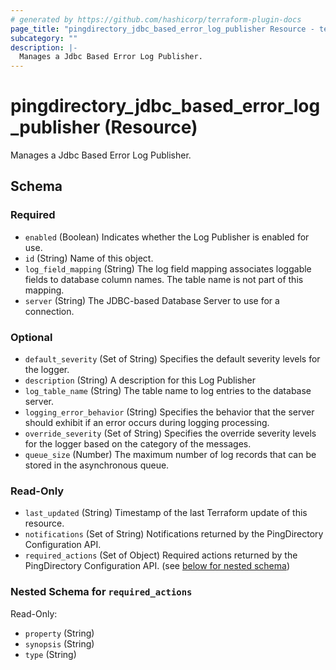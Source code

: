 ```yaml
---
# generated by https://github.com/hashicorp/terraform-plugin-docs
page_title: "pingdirectory_jdbc_based_error_log_publisher Resource - terraform-provider-pingdirectory"
subcategory: ""
description: |-
  Manages a Jdbc Based Error Log Publisher.
---
```


# pingdirectory_jdbc_based_error_log_publisher (Resource)

Manages a Jdbc Based Error Log Publisher.



<!-- schema generated by tfplugindocs -->
## Schema

### Required

- `enabled` (Boolean) Indicates whether the Log Publisher is enabled for use.
- `id` (String) Name of this object.
- `log_field_mapping` (String) The log field mapping associates loggable fields to database column names. The table name is not part of this mapping.
- `server` (String) The JDBC-based Database Server to use for a connection.

### Optional

- `default_severity` (Set of String) Specifies the default severity levels for the logger.
- `description` (String) A description for this Log Publisher
- `log_table_name` (String) The table name to log entries to the database server.
- `logging_error_behavior` (String) Specifies the behavior that the server should exhibit if an error occurs during logging processing.
- `override_severity` (Set of String) Specifies the override severity levels for the logger based on the category of the messages.
- `queue_size` (Number) The maximum number of log records that can be stored in the asynchronous queue.

### Read-Only

- `last_updated` (String) Timestamp of the last Terraform update of this resource.
- `notifications` (Set of String) Notifications returned by the PingDirectory Configuration API.
- `required_actions` (Set of Object) Required actions returned by the PingDirectory Configuration API. (see [below for nested schema](#nestedatt--required_actions))

<a id="nestedatt--required_actions"></a>
### Nested Schema for `required_actions`

Read-Only:

- `property` (String)
- `synopsis` (String)
- `type` (String)


